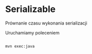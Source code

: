 # Serializable

Prównanie czasu wykonania serializacji

Uruchamiamy poleceniem
```bash

mvn exec:java

```

